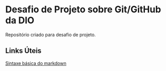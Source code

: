 # Desafio de Projeto sobre Git/GitHub da DIO
Repositório criado para desafio de projeto.

## Links Úteis
[Sintaxe básica do markdown](https://www.markdownguide.org/)
